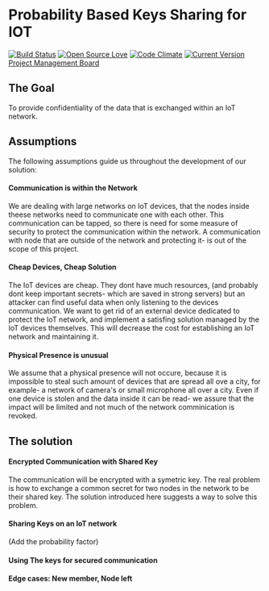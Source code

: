 # Probability Based Keys Sharing for IOT
[![Build Status](https://travis-ci.org/jce-il/project-template.svg?branch=master)](https://travis-ci.org/jce-il/plastic-tableware)
[![Open Source Love](https://badges.frapsoft.com/os/mit/mit.svg?v=102)](https://github.com/ellerbrock/open-source-badge/)
[![Code Climate](https://codeclimate.com/github/reutnagar/distributed-RSA-for-IoT.svg)](https://codeclimate.com/github/reutnagar/distributed-RSA-for-IoT)
[![Current Version](https://img.shields.io/github/release/reutnagar/plastic-tableware.svg?style=flat)](https://github.com/reutnagar/plastic-tableware/releases)
 [Project Management Board](https://trello.com/b/DkjV5sEx/a)

## The Goal
To provide confidentiality of the data that is exchanged within an IoT network.
## Assumptions
The following assumptions guide us throughout the development of our solution:
#### Communication is within the Network
We are dealing with large networks on IoT devices, that the nodes inside theese networks need to communicate one with each other. This communication can be tapped, so there is need for some measure of security to protect the communication within the network. A communication with node that are outside of the network and protecting it- is out of the scope of this project.
#### Cheap Devices, Cheap Solution
The IoT devices are cheap. They dont have much resources, (and probably dont keep important secrets- which are saved in strong servers) but an attacker can find useful data when only listening to the devices communication. We want to get rid of an external device dedicated to protect the IoT network, and implement a satisfing solution managed by the IoT devices themselves. This will decrease the cost for establishing an IoT network and maintaining it.
#### Physical Presence is unusual
We assume that a physical presence will not occure, because it is impossible to steal such amount of devices that are spread all ove a city, for example- a network of camera's or small microphone all over a city. Even if one device is stolen and the data inside it can be read- we assure that the impact will be limited and not much of the network comminication is revoked.
## The solution
#### Encrypted Communication with Shared Key
The communication will be encrypted with a symetric key. The real problem is how to exchange a common secret for two nodes in the network to be their shared key. The solution introduced here suggests a way to solve this problem.
#### Sharing Keys on an IoT network
(Add the probability factor)
#### Using The keys for secured communication
#### Edge cases: New member, Node left
